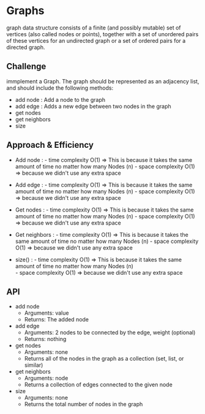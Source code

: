 # Graphs
 graph data structure consists of a finite (and possibly mutable) set of vertices (also called nodes or points), together with a set of unordered pairs of these vertices for an undirected graph or a set of ordered pairs for a directed graph.

## Challenge
immplement a Graph. The graph should be represented as an adjacency list, and should include the following methods:
- add node : Add a node to the graph
- add edge : Adds a new edge between two nodes in the graph
- get nodes  
- get neighbors  
- size
   
## Approach & Efficiency

- Add node : - time complexity O(1) => This is because it takes the same amount of time no matter how many Nodes (n)
             - space complexity O(1) => because we didn't use any extra space  
             
- Add edge : - time complexity O(1) => This is because it takes the same amount of time no matter how many Nodes (n) 
             - space complexity O(1) => because we didn't use any extra space 
             
- Get nodes : - time complexity O(1) => This is because it takes the same amount of time no matter how many Nodes (n)
              - space complexity O(1) =>  because we didn't use any extra space 
              
- Get neighbors : - time complexity O(1) => This is because it takes the same amount of time no matter how many Nodes (n)
                  - space complexity O(1) => because we didn't use any extra space 
                  
- size()  : - time complexity O(1) => This is because it takes the same amount of time no matter how many Nodes (n)  
            - space complexity O(1) =>  because we didn't use any extra space 
            
## API
- add node
   - Arguments: value
   - Returns: The added node
- add edge 
   - Arguments: 2 nodes to be connected by the edge, weight (optional)
   - Returns: nothing
- get nodes
   - Arguments: none
   - Returns all of the nodes in the graph as a collection (set, list, or similar)
- get neighbors
   - Arguments: node
   - Returns a collection of edges connected to the given node
- size
   - Arguments: none
   - Returns the total number of nodes in the graph
